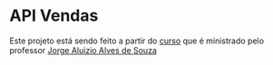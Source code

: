 # API Vendas

Este projeto está sendo feito a partir do [curso](https://www.udemy.com/course/api-restful-de-vendas/) que é ministrado pelo professor [Jorge Aluizio Alves de Souza](https://www.udemy.com/user/jorge-aluizio-alves-de-souza/)
